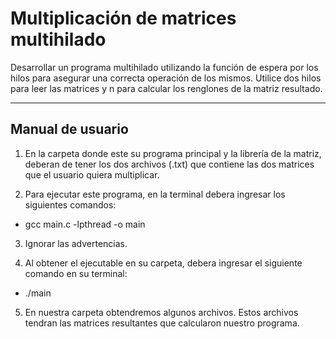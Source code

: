 # Multiplicación de matrices multihilado

Desarrollar un programa multihilado utilizando la función de espera por los hilos para asegurar una correcta
operación de los mismos. Utilice dos hilos para leer las matrices y n para calcular los renglones de la matriz
resultado.

***

## Manual de usuario

1. En la carpeta donde este su programa principal y la librería de la matriz, deberan de tener los
dos archivos (.txt) que contiene las dos matrices que el usuario quiera multiplicar.

2. Para ejecutar este programa, en la terminal debera ingresar los siguientes comandos:

  * gcc main.c -lpthread -o main
  
3. Ignorar las advertencias.

4. Al obtener el ejecutable en su carpeta, debera ingresar el siguiente comando en su terminal:
  
  * ./main

5. En nuestra carpeta obtendremos algunos archivos. Estos archivos tendran las matrices
resultantes que calcularon nuestro programa.
